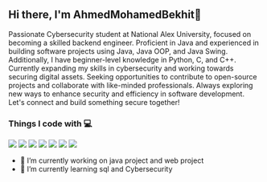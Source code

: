 <h2> Hi there, I'm AhmedMohamedBekhit👾 </h2>
<p>Passionate Cybersecurity student at National Alex University, focused on becoming a skilled backend engineer. Proficient in Java and experienced in building software projects using Java, Java OOP, and Java Swing. 
Additionally, I have beginner-level knowledge in Python, C, and C++.
Currently expanding my skills in cybersecurity and working towards securing digital assets.
Seeking opportunities to contribute to open-source projects and collaborate with like-minded professionals. Always exploring new ways to enhance security and efficiency in software development.
Let's connect and build something secure together!</p>

<h3>Things I code with 💻</h2>
<p>

  <img src="https://img.shields.io/badge/javascript-%23323330.svg?style=flat-square&logo=javascript&logoColor=%23F7DF1E"/>
 
  <img src="https://img.shields.io/badge/java-%23ED8B00.svg?style=flat-square&logo=java&logoColor=white"/>



  <img src="https://img.shields.io/badge/c++-%2300599C.svg?style=flat-square&logo=c%2B%2B&logoColor=white"/>
  <img src="https://img.shields.io/badge/c-%2300599C.svg?style=flat-square&logo=c&logoColor=white"/>
  <img src="https://img.shields.io/badge/python-3670A0?style=flat-square&logo=python&logoColor=ffdd54"/>
  <img src="https://img.shields.io/badge/mysql-%2300f.svg?style=flat-square&logo=mysql&logoColor=white"/>
 

  
  <img src="https://img.shields.io/badge/-Git-black?style=flat-square&logo=git"/>
 
</p>

- 🔭 I’m currently working on java project and web project
- 🌱 I’m currently learning sql and Cybersecurity
